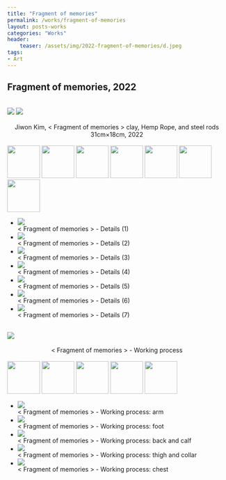 ```yaml
---
title: "Fragment of memories"
permalink: /works/fragment-of-memories
layout: posts-works
categories: "Works"
header:
    teaser: /assets/img/2022-fragment-of-memories/d.jpeg
tags:
- Art
---
```

## Fragment of memories, 2022
<br>

<div class="left">
<img src="/assets/img/2022-fragment-of-memories/a.jpeg" />
<img src="/assets/img/2022-fragment-of-memories/b.jpeg" />
</div>

<div style = "text-align: center;"> 
<br>
Jiwon Kim, < Fragment of memories > clay, Hemp Rope, and steel rods 31cm×18cm, 2022
</div>
<br>

<div class="carousel-container">
<!-- Thumbnails -->
<div class="carousel-thumbnails">
    <img src="/assets/img/2022-fragment-of-memories/zc.jpeg" width="75" height="75" data-index="0">
    <img src="/assets/img/2022-fragment-of-memories/zd.jpeg" width="75" height="75" data-index="1">
    <img src="/assets/img/2022-fragment-of-memories/ze.jpeg" width="75" height="75" data-index="2">
    <img src="/assets/img/2022-fragment-of-memories/zf.jpeg" width="75" height="75" data-index="3">
    <img src="/assets/img/2022-fragment-of-memories/zg.jpeg" width="75" height="75" data-index="4">
    <img src="/assets/img/2022-fragment-of-memories/zh.jpeg" width="75" height="75" data-index="5">
    <img src="/assets/img/2022-fragment-of-memories/zi.jpeg" width="75" height="75" data-index="6">
</div>
<!-- Main Carousel -->
<div class="glide glide-main">
    <div class="glide__track" data-glide-el="track">
    <ul class="glide__slides">
        <li class="glide__slide">
            <img src="/assets/img/2022-fragment-of-memories/c.jpeg">
            <div class="slide-caption">< Fragment of memories > - Details (1)
            </div>
        </li>
        <li class="glide__slide">
            <img src="/assets/img/2022-fragment-of-memories/d.jpeg">
            <div class="slide-caption">< Fragment of memories > - Details (2)</div>
        </li>
        <li class="glide__slide">
            <img src="/assets/img/2022-fragment-of-memories/e.jpeg">
            <div class="slide-caption">< Fragment of memories > - Details (3)</div>
        </li>
        <li class="glide__slide">
            <img src="/assets/img/2022-fragment-of-memories/f.jpeg">
            <div class="slide-caption">< Fragment of memories > - Details (4)</div>
        </li>
        <li class="glide__slide">
            <img src="/assets/img/2022-fragment-of-memories/g.jpeg">
            <div class="slide-caption">< Fragment of memories > - Details (5)</div>
        </li>
        <li class="glide__slide">
            <img src="/assets/img/2022-fragment-of-memories/h.jpeg">
            <div class="slide-caption">< Fragment of memories > - Details (6)</div>
        </li>
        <li class="glide__slide">
            <img src="/assets/img/2022-fragment-of-memories/i.jpeg">
            <div class="slide-caption">< Fragment of memories > - Details (7)</div>
        </li>
    </ul>
    </div>
</div>
<br>

<img src="/assets/img/2022-fragment-of-memories/j.jpeg" style="width:auto; height:auto;"> 
<div style = "text-align: center;"> 
<br>
< Fragment of memories > - Working process
</div>
<br>

<div class="carousel-container">
<!-- Thumbnails -->
<div class="carousel-thumbnails">
    <img src="/assets/img/2022-fragment-of-memories/k.jpeg" width="75" height="75" data-index="0">
    <img src="/assets/img/2022-fragment-of-memories/l.jpeg" width="75" height="75" data-index="1">
    <img src="/assets/img/2022-fragment-of-memories/m.jpeg" width="75" height="75" data-index="2">
    <img src="/assets/img/2022-fragment-of-memories/n.jpeg" width="75" height="75" data-index="3">
    <img src="/assets/img/2022-fragment-of-memories/o.jpeg" width="75" height="75" data-index="4">
</div>
<!-- Main Carousel -->
<div class="glide glide-main">
    <div class="glide__track" data-glide-el="track">
    <ul class="glide__slides">
        <li class="glide__slide">
            <img src="/assets/img/2022-fragment-of-memories/k.jpeg">
            <div class="slide-caption">< Fragment of memories > - Working process: arm
            </div>
        </li>
        <li class="glide__slide">
            <img src="/assets/img/2022-fragment-of-memories/l.jpeg">
            <div class="slide-caption">< Fragment of memories > - Working process: foot </div>
        </li>
        <li class="glide__slide">
            <img src="/assets/img/2022-fragment-of-memories/m.jpeg">
            <div class="slide-caption">< Fragment of memories > - Working process: back and calf</div>
        </li>
        <li class="glide__slide">
            <img src="/assets/img/2022-fragment-of-memories/n.jpeg">
            <div class="slide-caption">< Fragment of memories > - Working process: thigh and collar</div>
        </li>
        <li class="glide__slide">
            <img src="/assets/img/2022-fragment-of-memories/o.jpeg">
            <div class="slide-caption">< Fragment of memories > - Working process: chest</div>
        </li>
    </ul>
    </div>
</div>
<br>